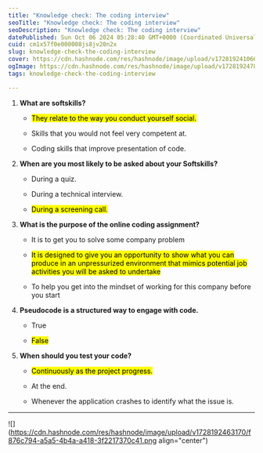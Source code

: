 ```yaml
---
title: "Knowledge check: The coding interview"
seoTitle: "Knowledge check: The coding interview"
seoDescription: "Knowledge check: The coding interview"
datePublished: Sun Oct 06 2024 05:28:40 GMT+0000 (Coordinated Universal Time)
cuid: cm1x57f0e000008js8jv20n2x
slug: knowledge-check-the-coding-interview
cover: https://cdn.hashnode.com/res/hashnode/image/upload/v1728192410660/101f4755-0d7d-47a3-bb3c-53a3e76506f2.png
ogImage: https://cdn.hashnode.com/res/hashnode/image/upload/v1728192478476/1461dc95-a16e-4f0a-a4f4-78191e53a7e7.png
tags: knowledge-check-the-coding-interview

---
```


1. **What are softskills?**
    
    * <mark>They relate to the way you conduct yourself social.</mark>
        
    * Skills that you would not feel very competent at.
        
    * Coding skills that improve presentation of code.
        
2. **When are you most likely to be asked about your Softskills?**
    
    * During a quiz.
        
    * During a technical interview.
        
    * <mark>During a screening call.</mark>
        
3. **What is the purpose of the online coding assignment?**
    
    * It is to get you to solve some company problem
        
    * <mark>It is designed to give you an opportunity to show what you can produce in an unpressurized environment that mimics potential job activities you will be asked to undertake</mark>
        
    * To help you get into the mindset of working for this company before you start
        
4. **Pseudocode is a structured way to engage with code.**
    
    * True
        
    * <mark>False</mark>
        
5. **When should you test your code?**
    
    * <mark>Continuously as the project progress.</mark>
        
    * At the end.
        
    * Whenever the application crashes to identify what the issue is.
        

---

![](https://cdn.hashnode.com/res/hashnode/image/upload/v1728192463170/f876c794-a5a5-4b4a-a418-3f2217370c41.png align="center")